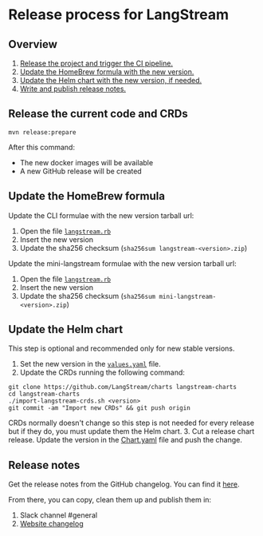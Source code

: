 # Release process for LangStream

## Overview

1. [ Release the project and trigger the CI pipeline.](#release-the-current-code-and-crds)
2. [Update the HomeBrew formula with the new version.](#update-the-homebrew-formula)
3. [Update the Helm chart with the new version, if needed.](#update-the-helm-chart)
4. [Write and publish release notes.](#release-notes)


## Release the current code and CRDs

```
mvn release:prepare
```

After this command:
- The new docker images will be available
- A new GitHub release will be created

## Update the HomeBrew formula

Update the CLI formulae with the new version tarball url:
1. Open the file [`langstream.rb`](https://github.com/LangStream/homebrew-langstream/blob/main/langstream.rb)
2. Insert the new version
3. Update the sha256 checksum (`sha256sum langstream-<version>.zip`)


Update the mini-langstream formulae with the new version tarball url:
1. Open the file [`langstream.rb`](https://github.com/LangStream/homebrew-langstream/blob/main/mini-langstream.rb)
2. Insert the new version
3. Update the sha256 checksum (`sha256sum mini-langstream-<version>.zip`)


## Update the Helm chart

This step is optional and recommended only for new stable versions. 
1. Set the new version in the [`values.yaml`](https://github.com/LangStream/charts/blob/main/charts/langstream/values.yaml) file.
2. Update the CRDs running the following command:
```
git clone https://github.com/LangStream/charts langstream-charts
cd langstream-charts
./import-langstream-crds.sh <version>
git commit -am "Import new CRDs" && git push origin
```
CRDs normally doesn't change so this step is not needed for every release but if they do, you must update them the Helm chart.
3. Cut a release chart release. Update the version in the [Chart.yaml](https://github.com/LangStream/charts/blob/main/charts/langstream/Chart.yaml) file and push the change. 

## Release notes

Get the release notes from the GitHub changelog. You can find it [here](https://github.com/LangStream/langstream/releases).

From there, you can copy, clean them up and publish them in:

1. Slack channel #general 
2. [Website changelog](https://github.com/LangStream/langstream.github.io/edit/main/changelog.md)
